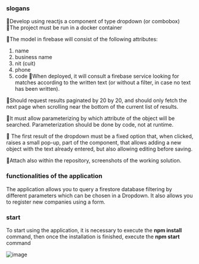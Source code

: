 ### slogans

🔴Develop using reactjs a component of type dropdown (or combobox)
🔴The project must be run in a docker container

🔴The model in firebase will consist of the following attributes:
1. name
2. business name
3. nit (cuit)
4. phone
5. code
🔴When deployed, it will consult a firebase service looking for matches according to the written text (or without a filter, in case no text has been written).

🔴Should request results paginated by 20 by 20, and should only fetch the next page when scrolling near the bottom of the current list of results.


🔴It must allow parameterizing by which attribute of the object will be searched. Parameterization should be done by code, not at runtime.

🔴 The first result of the dropdown must be a fixed option that, when clicked, raises a small pop-up, part of the component, that allows adding a new object with the text already entered, but also allowing editing before saving.

🔴Attach also within the repository, screenshots of the working solution.


### functionalities of the application

The application allows you to query a firestore database filtering by different parameters which can be chosen in a Dropdown.
It also allows you to register new companies using a form.

### start

To start using the application, it is necessary to execute the **npm install** command, then once the installation is finished, execute the **npm start** command


![image](https://user-images.githubusercontent.com/95228414/207964683-585977e9-8463-4a81-8589-880a6bb48c27.png)







